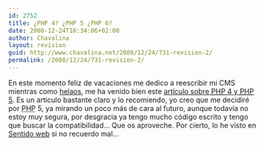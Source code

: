 ```yaml
---
id: 2752
title: ¿PHP 4? ¿PHP 5 ¿PHP 6?
date: 2008-12-24T16:34:06+02:00
author: Chavalina
layout: revision
guid: http://www.chavalina.net/2008/12/24/731-revision-2/
permalink: /2008/12/24/731-revision-2/
---
```

En este momento feliz de vacaciones me dedico a reescribir mi CMS mientras como <a href="http://haagen-dazs.es/irresistibles/gama/producto.asp?tipo=1&#038;sabor=6&#038;mIzq=2" target="_blank">helaos</a>, me ha venido bien este <a href="http://www.maestrosdelweb.com/editorial/php4y5/" target="_blank">art&iacute;culo sobre <acronym title="Hypertext PreProcessor">PHP</acronym> 4 y <acronym title="Hypertext PreProcessor">PHP</acronym> 5</a>. Es un art&iacute;culo bastante claro y lo recomiendo, yo creo que me decidiré por <acronym title="Hypertext PreProcessor">PHP</acronym> 5, ya mirando un poco más de cara al futuro, aunque todav&iacute;a no estoy muy segura, por desgracia ya tengo mucho código escrito y tengo que buscar la compatibilidad… Que os aproveche. Por cierto, lo he visto en <a href="http://sentidoweb.com/" target="_blank">Sentido web</a> si no recuerdo mal…